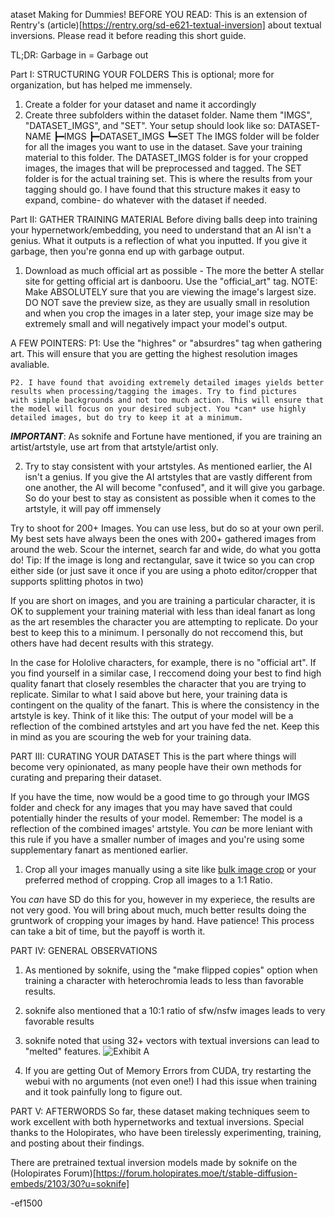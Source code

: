 ataset Making for Dummies!
BEFORE YOU READ: This is an extension of Rentry's (article)[https://rentry.org/sd-e621-textual-inversion] about textual inversions. Please read it before reading this short guide. 

TL;DR: Garbage in = Garbage out

Part I: STRUCTURING YOUR FOLDERS
This is optional; more for organization, but has helped me immensely.
1. Create a folder for your dataset and name it accordingly
2. Create three subfolders within the dataset folder. Name them "IMGS", "DATASET_IMGS", and "SET".
Your setup should look like so:
DATASET-NAME
┣━IMGS
┣━DATASET_IMGS
┗━SET
The IMGS folder will be folder for all the images you want to use in the dataset. Save your training material to this folder.
The DATASET_IMGS folder is for your cropped images, the images that will be preprocessed and tagged.
The SET folder is for the actual training set. This is where the results from your tagging should go.
I have found that this structure makes it easy to expand, combine- do whatever with the dataset if needed.

Part II: GATHER TRAINING MATERIAL
Before diving balls deep into training your hypernetwork/embedding, you need to understand that an AI isn't a genius.
What it outputs is a reflection of what you inputted. If you give it garbage, then you're gonna end up with garbage output.

1. Download as much official art as possible - The more the better
A stellar site for getting official art is danbooru. Use the "official_art" tag.
NOTE: Make ABSOLUTELY sure that you are viewing the image's largest size. DO NOT save the preview size, as they are usually small in
resolution and when you crop the images in a later step, your image size may be extremely small and will negatively impact your model's
output.

A FEW POINTERS:
    P1: Use the "highres" or "absurdres" tag when gathering art. This will ensure that you are getting the highest resolution images
    avaliable.

    P2. I have found that avoiding extremely detailed images yields better results when processing/tagging the images. Try to find pictures
    with simple backgrounds and not too much action. This will ensure that the model will focus on your desired subject. You *can* use highly detailed images, but do try to keep it at a minimum. 

***IMPORTANT***: As soknife and Fortune have mentioned, if you are training an artist/artstyle, use art from that artstyle/artist only.

2. Try to stay consistent with your artstyles.
As mentioned earlier, the AI isn't a genius. If you give the AI artstyles that are vastly different from one another,
the AI will become "confused", and it will give you garbage. So do your best to stay as consistent as possible when it comes to
the artstyle, it will pay off immensely

Try to shoot for 200+ Images. You can use less, but do so at your own peril. My best sets have always been the ones with 200+ gathered
images from around the web. Scour the internet, search far and wide, do what you gotta do! 
Tip: If the image is long and rectangular, save it twice so you can crop either side (or just save it once if you are using a photo
editor/cropper that supports splitting photos in two)

If you are short on images, and you are training a particular character, it is OK to supplement your training material with less than 
ideal fanart as long as the art resembles the character you are attempting to replicate. Do your best to keep this to a minimum. 
I personally do not reccomend this, but others have had decent results with this strategy.

In the case for Hololive characters, for example, there is no "official art". If you find yourself in a similar case, I reccomend doing
your best to find high quality fanart that closely resembles the character that you are trying to replicate. Similar to what I said 
above but here, your training data is contingent on the quality of the fanart. This is where the consistency in the artstyle is key.
Think of it like this: The output of your model will be a reflection of the combined artstyles and art you have fed the net. Keep this
in mind as you are scouring the web for your training data.

PART III: CURATING YOUR DATASET
This is the part where things will become very opinionated, as many people have their own methods for curating and preparing their
dataset.

If you have the time, now would be a good time to go through your IMGS folder and check for any images that you may have saved that 
could potentially hinder the results of your model. Remember: The model is a reflection of the combined images' artstyle. You *can* be
more leniant with this rule if you have a smaller number of images and you're using some supplementary fanart as mentioned earlier. 

1. Crop all your images manually using a site like [bulk image crop](https://bulkimagecrop.com/) or your preferred method of cropping. Crop all images to a 1:1 Ratio. 

You *can* have SD do this for you, however in my experiece, the results are not very good. You will bring about much, much better results doing the gruntwork of cropping your images by hand. Have patience! This process can take a bit of time, but the payoff is worth it.

PART IV: GENERAL OBSERVATIONS

1. As mentioned by soknife, using the "make flipped copies" option when training a character with heterochromia leads to less than 
favorable results. 

2. soknife also mentioned that a 10:1 ratio of sfw/nsfw images leads to very favorable results

3. soknife noted that using 32+ vectors with textual inversions can lead to "melted" features. ![Exhibit A](https://cdn.discordapp.com/attachments/1026973176997105715/1032164172328349696/xy_grid-0017-969165506-masterpiece_best_qualitykanata-nai-vect24.png)

4. If you are getting Out of Memory Errors from CUDA, try restarting the webui with no arguments (not even one!)
I had this issue when training and it took painfully long to figure out.

PART V: AFTERWORDS
So far, these dataset making techniques seem to work excellent with both hypernetworks and textual inversions.
Special thanks to the Holopirates, who have been tirelessly experimenting, training, and posting about their findings.

There are pretrained textual inversion models made by soknife on the (Holopirates Forum)[https://forum.holopirates.moe/t/stable-diffusion-embeds/2103/30?u=soknife]

-ef1500
